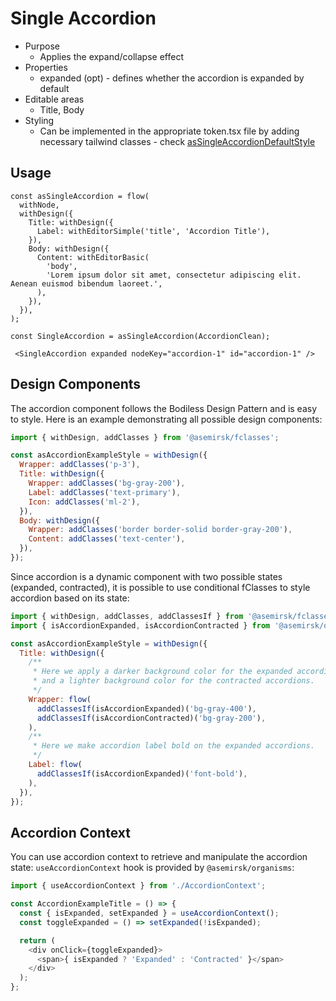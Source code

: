 # Single Accordion

- Purpose
  - Applies the expand/collapse effect
- Properties
  - expanded (opt) - defines whether the accordion is expanded by default
- Editable areas
  - Title, Body
- Styling
  - Can be implemented in the appropriate token.tsx file by adding necessary tailwind classes - check [asSingleAccordionDefaultStyle](../../examples/test-site/src/components/SingleAccordion/token.tsx)

## Usage

```
const asSingleAccordion = flow(
  withNode,
  withDesign({
    Title: withDesign({
      Label: withEditorSimple('title', 'Accordion Title'),
    }),
    Body: withDesign({
      Content: withEditorBasic(
        'body',
        'Lorem ipsum dolor sit amet, consectetur adipiscing elit. Aenean euismod bibendum laoreet.',
      ),
    }),
  }),
);

const SingleAccordion = asSingleAccordion(AccordionClean);
```

```
 <SingleAccordion expanded nodeKey="accordion-1" id="accordion-1" />
```

## Design Components
The accordion component follows the Bodiless Design Pattern and is easy to style. Here is an example demonstrating all possible design components:

```js
import { withDesign, addClasses } from '@asemirsk/fclasses';

const asAccordionExampleStyle = withDesign({
  Wrapper: addClasses('p-3'),
  Title: withDesign({
    Wrapper: addClasses('bg-gray-200'),
    Label: addClasses('text-primary'),
    Icon: addClasses('ml-2'),
  }),
  Body: withDesign({
    Wrapper: addClasses('border border-solid border-gray-200'),
    Content: addClasses('text-center'),
  }),
});
```

Since accordion is a dynamic component with two possible states (expanded, contracted), it is possible to use conditional fClasses to style accordion based on its state:

```js
import { withDesign, addClasses, addClassesIf } from '@asemirsk/fclasses';
import { isAccordionExpanded, isAccordionContracted } from '@asemirsk/organisms';

const asAccordionExampleStyle = withDesign({
  Title: withDesign({
    /**
     * Here we apply a darker background color for the expanded accordion title
     * and a lighter background color for the contracted accordions.
     */
    Wrapper: flow(
      addClassesIf(isAccordionExpanded)('bg-gray-400'),
      addClassesIf(isAccordionContracted)('bg-gray-200'),
    ),
    /**
     * Here we make accordion label bold on the expanded accordions.
     */
    Label: flow(
      addClassesIf(isAccordionExpanded)('font-bold'),
    ),
  }),
});
```

## Accordion Context
You can use accordion context to retrieve and manipulate the accordion state: `useAccordionContext` hook is provided by `@asemirsk/organisms`:
```js
import { useAccordionContext } from './AccordionContext';

const AccordionExampleTitle = () => {
  const { isExpanded, setExpanded } = useAccordionContext();
  const toggleExpanded = () => setExpanded(!isExpanded);

  return (
    <div onClick={toggleExpanded}>
      <span>{ isExpanded ? 'Expanded' : 'Contracted' }</span>
    </div>
  );
};
```
